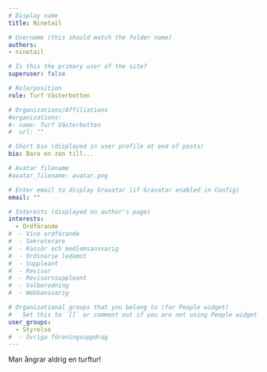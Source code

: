 ```yaml
---
# Display name
title: Ninetail

# Username (this should match the folder name)
authors:
- ninetail

# Is this the primary user of the site?
superuser: false

# Role/position
role: Turf Västerbotten

# Organizations/Affiliations
#organizations:
#- name: Turf Västerbotten
#  url: ""

# Short bio (displayed in user profile at end of posts)
bio: Bara en zon till...

# Avatar filename 
#avatar_filename: avatar.png

# Enter email to display Gravatar (if Gravatar enabled in Config)
email: ""

# Interests (displayed on author's page)
interests:
  - Ordförande
#  - Vice ordförande
#  - Sekreterare
#  - Kassör och medlemsansvarig
#  - Ordinarie ledamot
#  - Suppleant
#  - Revisor
#  - Revisorssuppleant
#  - Valberedning
#  - Webbansvarig

# Organizational groups that you belong to (for People widget)
#   Set this to `[]` or comment out if you are not using People widget.
user_groups:
  - Styrelse
#  - Övriga föreningsuppdrag
---
```


Man ångrar aldrig en turftur!
